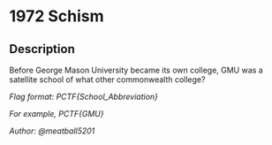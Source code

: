 # 1972 Schism

## Description

Before George Mason University became its own college, GMU was a satellite school of what other commonwealth college? 

*Flag format: PCTF{School_Abbreviation}*

*For example, PCTF{GMU}*

*Author: @meatball5201*

